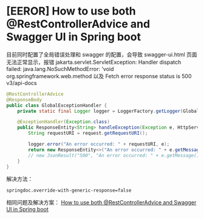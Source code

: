 # [EEROR] How to use both @RestControllerAdvice and Swagger UI in Spring boot

目前同时配置了全局错误处理和 swagger 的配置，会导致 swagger-ui.html 页面无法正常显示，报错 jakarta.servlet.ServletException: Handler dispatch failed: java.lang.NoSuchMethodError: 'void org.springframework.web.method
以及 Fetch error response status is 500 v3/api-docs

```java
@RestControllerAdvice
@ResponseBody
public class GlobalExceptionHandler {
    private static final Logger logger = LoggerFactory.getLogger(GlobalExceptionHandler.class);

    @ExceptionHandler(Exception.class)
    public ResponseEntity<String> handleException(Exception e, HttpServletRequest request) {
        String requestURI = request.getRequestURI();

        logger.error("An error occurred: " + requestURI, e);
        return new ResponseEntity<>("An error occurred: " + e.getMessage(), HttpStatus.INTERNAL_SERVER_ERROR);
        // new JsonResult("500", "An error occurred: " + e.getMessage());
    }
}
```

解决方法：
```application.properties
springdoc.override-with-generic-response=false
```

相同问题及解决方案：
[How to use both @RestControllerAdvice and Swagger UI in Spring boot](https://stackoverflow.com/questions/79274106/how-to-use-both-restcontrolleradvice-and-swagger-ui-in-spring-boot)